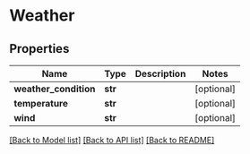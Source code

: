 # Weather

## Properties
Name | Type | Description | Notes
------------ | ------------- | ------------- | -------------
**weather_condition** | **str** |  | [optional] 
**temperature** | **str** |  | [optional] 
**wind** | **str** |  | [optional] 

[[Back to Model list]](../README.md#documentation-for-models) [[Back to API list]](../README.md#documentation-for-api-endpoints) [[Back to README]](../README.md)

